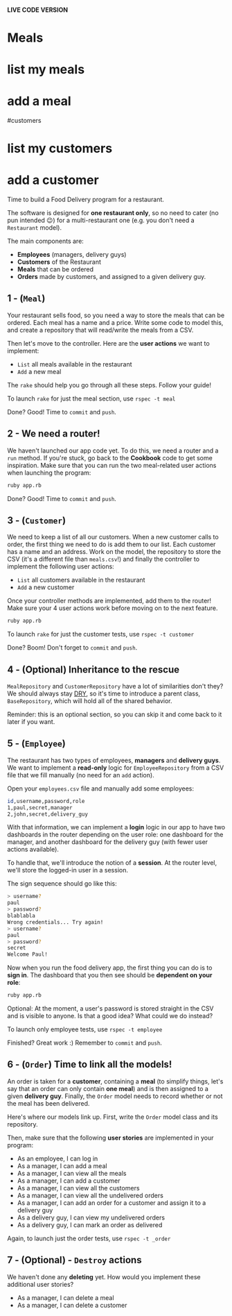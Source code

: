 #### LIVE CODE VERSION ######

# Meals
# list my meals
# add a meal

#customers
# list my customers
# add a customer





Time to build a Food Delivery program for a restaurant.

The software is designed for **one restaurant only**, so no need to cater (no pun intended 😉) for a multi-restaurant one (e.g. you don't need a `Restaurant` model).

The main components are:

- **Employees** (managers, delivery guys)
- **Customers** of the Restaurant
- **Meals** that can be ordered
- **Orders** made by customers, and assigned to a given delivery guy.

## 1 - (`Meal`)

Your restaurant sells food, so you need a way to store the meals that can be ordered. Each meal has a name and a price. Write some code to model this, and create a repository that will read/write the meals from a CSV.

Then let's move to the controller. Here are the **user actions** we want to implement:

- `List` all meals available in the restaurant
- `Add` a new meal

The `rake` should help you go through all these steps. Follow your guide!

To launch `rake` for just the meal section, use `rspec -t meal`

Done? Good! Time to `commit` and `push`.

## 2 - We need a router!

We haven't launched our app code yet. To do this, we need a router and a `run` method. If you're stuck, go back to the **Cookbook** code to get some inspiration. Make sure that you can run the two meal-related user actions when launching the program:

```bash
ruby app.rb
```

Done? Good! Time to `commit` and `push`.

## 3 - (`Customer`)

We need to keep a list of all our customers. When a new customer calls to order, the first thing we need to do is add them to our list. Each customer has a name and an address. Work on the model, the repository to store the CSV (it's a different file than `meals.csv`!) and finally the controller to implement the following user actions:

- `List` all customers available in the restaurant
- `Add` a new customer

Once your controller methods are implemented, add them to the router! Make sure your 4 user actions work before moving on to the next feature.

```bash
ruby app.rb
```

To launch `rake` for just the customer tests, use `rspec -t customer`

Done? Boom! Don't forget to `commit` and `push`.

## 4 - (Optional) Inheritance to the rescue

`MealRepository` and `CustomerRepository` have a lot of similarities don't they? We should always stay [DRY](https://en.wikipedia.org/wiki/Don%27t_repeat_yourself), so it's time to introduce a parent class, `BaseRepository`, which will hold all of the shared behavior.

Reminder: this is an optional section, so you can skip it and come back to it later if you want.

## 5 - (`Employee`)

The restaurant has two types of employees, **managers** and **delivery guys**. We want to implement a **read-only** logic for `EmployeeRepository` from a CSV file that we fill manually (no need for an `add` action).

Open your `employees.csv` file and manually add some employees:

```bash
id,username,password,role
1,paul,secret,manager
2,john,secret,delivery_guy
```

With that information, we can implement a **login** logic in our app to have two dashboards in the router depending on the user role: one dashboard for the manager, and another dashboard for the delivery guy (with fewer user actions available).

To handle that, we'll introduce the notion of a **session**. At the router level, we'll store the logged-in user in a session.

The sign sequence should go like this:

```bash
> username?
paul
> password?
blablabla
Wrong credentials... Try again!
> username?
paul
> password?
secret
Welcome Paul!
```

Now when you run the food delivery app, the first thing you can do is to **sign in**. The dashboard that you then see should be **dependent on your role**:

```bash
ruby app.rb
```
Optional: At the moment, a user's password is stored straight in the CSV and is visible to anyone. Is that a good idea? What could we do instead?

To launch only employee tests, use `rspec -t employee`

Finished? Great work :) Remember to `commit` and `push`.


## 6 - (`Order`) Time to link all the models!

An order is taken for a **customer**, containing a **meal** (to simplify things, let's say that an order can only contain **one meal**) and is then assigned to a given **delivery guy**. Finally, the `Order` model needs to record whether or not the meal has been delivered.

Here's where our models link up. First, write the `Order` model class and its repository.

Then, make sure that the following **user stories** are implemented in your program:

- As an employee, I can log in
- As a manager, I can add a meal
- As a manager, I can view all the meals
- As a manager, I can add a customer
- As a manager, I can view all the customers
- As a manager, I can view all the undelivered orders
- As a manager, I can add an order for a customer and assign it to a delivery guy
- As a delivery guy, I can view my undelivered orders
- As a delivery guy, I can mark an order as delivered

Again, to launch just the order tests, use `rspec -t _order`

## 7 - (Optional) - `Destroy` actions

We haven't done any **deleting** yet. How would you implement these additional user stories?

- As a manager, I can delete a meal
- As a manager, I can delete a customer
